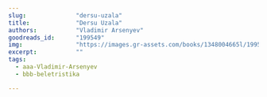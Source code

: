 ```yaml
---
slug:              "dersu-uzala"
title:             "Dersu Uzala"
authors:           "Vladimir Arsenyev"
goodreads_id:      "199549"
img:               "https://images.gr-assets.com/books/1348004665l/199549.jpg"
excerpt:           ""
tags:
  - aaa-Vladimir-Arsenyev
  - bbb-beletristika

---
```


